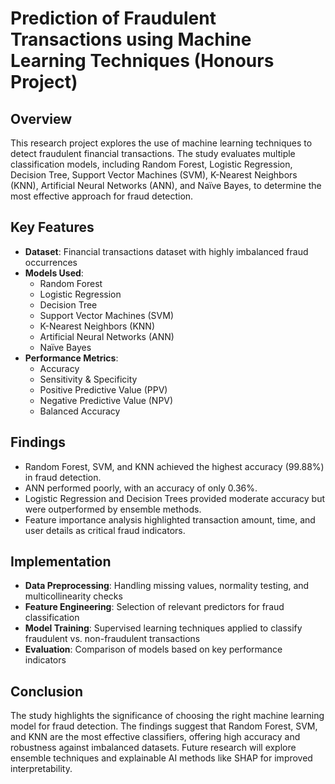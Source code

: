 # Prediction of Fraudulent Transactions using Machine Learning Techniques (Honours Project)

## Overview
This research project explores the use of machine learning techniques to detect fraudulent financial transactions. The study evaluates multiple classification models, including Random Forest, Logistic Regression, Decision Tree, Support Vector Machines (SVM), K-Nearest Neighbors (KNN), Artificial Neural Networks (ANN), and Naïve Bayes, to determine the most effective approach for fraud detection.

## Key Features
- **Dataset**: Financial transactions dataset with highly imbalanced fraud occurrences
- **Models Used**:  
  - Random Forest  
  - Logistic Regression  
  - Decision Tree  
  - Support Vector Machines (SVM)  
  - K-Nearest Neighbors (KNN)  
  - Artificial Neural Networks (ANN)  
  - Naïve Bayes  
- **Performance Metrics**:  
  - Accuracy  
  - Sensitivity & Specificity  
  - Positive Predictive Value (PPV)  
  - Negative Predictive Value (NPV)  
  - Balanced Accuracy  

## Findings
- Random Forest, SVM, and KNN achieved the highest accuracy (99.88%) in fraud detection.
- ANN performed poorly, with an accuracy of only 0.36%.
- Logistic Regression and Decision Trees provided moderate accuracy but were outperformed by ensemble methods.
- Feature importance analysis highlighted transaction amount, time, and user details as critical fraud indicators.

## Implementation
- **Data Preprocessing**: Handling missing values, normality testing, and multicollinearity checks  
- **Feature Engineering**: Selection of relevant predictors for fraud classification  
- **Model Training**: Supervised learning techniques applied to classify fraudulent vs. non-fraudulent transactions  
- **Evaluation**: Comparison of models based on key performance indicators  

## Conclusion
The study highlights the significance of choosing the right machine learning model for fraud detection. The findings suggest that Random Forest, SVM, and KNN are the most effective classifiers, offering high accuracy and robustness against imbalanced datasets. Future research will explore ensemble techniques and explainable AI methods like SHAP for improved interpretability.


